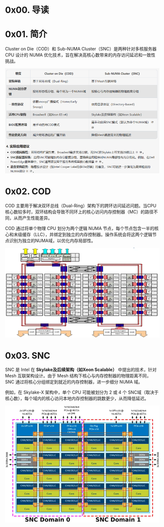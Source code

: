 # 0x00. 导读

# 0x01. 简介

Cluster on Die（COD）和 Sub-NUMA Cluster（SNC）是两种针对多核服务器 CPU 设计的 NUMA 优化技术，旨在解决高核心数带来的内存访问延迟和一致性挑战。

![Alt text](../../../pic/numa/12.png)

# 0x02. COD

COD 主要用于解决双环总线（Dual-Ring）架构下的跨环访问延迟问题。当CPU核心数较多时，双环结构会导致不同环上的核心访问内存控制器（MC）的路径不同，从而产生性能差异。

COD 通过将单个物理 CPU 划分为两个逻辑 NUMA 节点，每个节点包含一半的核心和末级缓存（LLC），并绑定到独立的内存控制器。操作系统会将这两个逻辑节点识别为独立的NUMA域，以优化内存局部性。

![Alt text](../../../pic/numa/13.png)

# 0x03. SNC

SNC 是 Intel 在 **Skylake及后续架构（如Xeon Scalable）** 中提出的技术，针对 Mesh 互联架构设计。由于 Mesh 结构下核心与内存控制器的物理距离不同，SNC 通过将核心分组绑定到就近的内存控制器，进一步细分 NUMA 域。

例如，在 Skylake-X 架构中，单个 CPU 可能被划分为 2 或 4 个 SNC域（取决于核心数），每个域内的核心访问本地内存控制器的跳数更少，从而降低延迟。

![Alt text](../../../pic/numa/14.png)